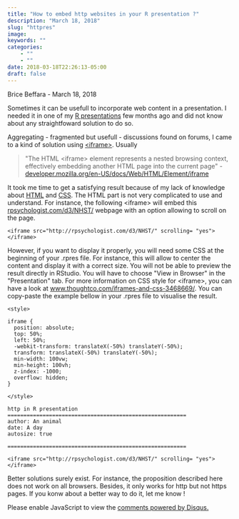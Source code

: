 ```yaml
---
title: "How to embed http websites in your R presentation ?"
description: "March 18, 2018"
slug: "httpres"
image:
keywords: ""
categories: 
    - ""
    - ""
date: 2018-03-18T22:26:13-05:00
draft: false
---
```


<!-- AddToAny BEGIN -->
<div class="a2a_kit a2a_kit_size_16 a2a_default_style">
Brice Beffara - March 18, 2018 
<a class="a2a_button_twitter"></a>
<a class="a2a_button_facebook"></a>
<a class="a2a_button_email"></a>
<a class="a2a_button_linkedin"></a>
</div>
<script async src="https://static.addtoany.com/menu/page.js"></script>
<!-- AddToAny END -->


Sometimes it can be usefull to incorporate web content in a presentation. I needed it in one of my <a href = "https://support.rstudio.com/hc/en-us/sections/200130218-R-Presentations" target = "_blank">R presentations</a> few months ago and did not know about any straightfoward solution to do so. 

Aggregating - fragmented but usefull - discussions found on forums, I came to a kind of solution using <a href = "https://www.w3schools.com/tags/tag_iframe.asp" target = "_blank">\<iframe></a>. Usually

> "The HTML \<iframe> element represents a nested browsing context, effectively embedding another HTML page into the current page" - <a href = "https://developer.mozilla.org/en-US/docs/Web/HTML/Element/iframe" target = "_blank">developer.mozilla.org/en-US/docs/Web/HTML/Element/iframe</a>

It took me time to get a satisfying result because of my lack of knowledge about <a href = "https://en.wikipedia.org/wiki/HTML" target = "_blank">HTML</a> and <a href = "https://en.wikipedia.org/wiki/Cascading_Style_Sheets" target = "_blank">CSS</a>. The HTML part is not very complicated to use and understand. For instance, the following \<iframe> will embed this <a href = "http://rpsychologist.com/d3/NHST/" target = "_blank">rpsychologist.com/d3/NHST/</a> webpage with an option allowing to scroll on the page.

```{r eval=FALSE}
<iframe src="http://rpsychologist.com/d3/NHST/" scrolling= "yes"></iframe>
```


However, if you want to display it properly, you will need some CSS at the beginning of your .rpres file. For instance, this will allow to center the content and display it with a correct size. You will not be able to preview the result directly in RStudio. You will have to choose "View in Browser" in the "Presentation" tab. For more information on CSS style for \<iframe>, you can have a look at <a href = "https://www.thoughtco.com/iframes-and-css-3468669" target = "_blank">www.thoughtco.com/iframes-and-css-3468669/</a>. You can copy-paste the example bellow in your .rpres file to visualise the result.


```{r eval=FALSE}
<style>
  
iframe {
  position: absolute;
  top: 50%; 
  left: 50%;
  -webkit-transform: translateX(-50%) translateY(-50%);
  transform: translateX(-50%) translateY(-50%);
  min-width: 100vw; 
  min-height: 100vh; 
  z-index: -1000; 
  overflow: hidden;
}

</style>

http in R presentation
========================================================
author: An animal
date: A day
autosize: true

========================================================

<iframe src="http://rpsychologist.com/d3/NHST/" scrolling= "yes"></iframe>
```

Better solutions surely exist. For instance, the proposition described here does not work on all browsers. Besides, it only works for http but not https pages. If you konw about a better way to do it, let me know !

<div id="disqus_thread"></div>
<script>

/**
*  RECOMMENDED CONFIGURATION VARIABLES: EDIT AND UNCOMMENT THE SECTION BELOW TO INSERT DYNAMIC VALUES FROM YOUR PLATFORM OR CMS.
*  LEARN WHY DEFINING THESE VARIABLES IS IMPORTANT: https://disqus.com/admin/universalcode/#configuration-variables*/
/*
var disqus_config = function () {
this.page.url = http://slowpen.science/blog/httpres/;  // Replace PAGE_URL with your page's canonical URL variable
this.page.identifier = httpres; // Replace PAGE_IDENTIFIER with your page's unique identifier variable
};
*/
(function() { // DON'T EDIT BELOW THIS LINE
var d = document, s = d.createElement('script');
s.src = 'https://slowpen-science.disqus.com/embed.js';
s.setAttribute('data-timestamp', +new Date());
(d.head || d.body).appendChild(s);
})();
</script>
<noscript>Please enable JavaScript to view the <a href="https://disqus.com/?ref_noscript">comments powered by Disqus.</a></noscript>
                            